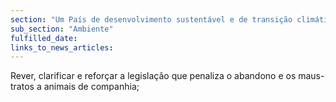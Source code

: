 ```yaml
---
section: "Um País de desenvolvimento sustentável e de transição climática"
sub_section: "Ambiente"
fulfilled_date:
links_to_news_articles:
---
```


Rever, clarificar e reforçar a legislação que penaliza o abandono e os maus-tratos a animais de companhia;